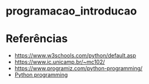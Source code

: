 # programacao_introducao


# Referências
* https://www.w3schools.com/python/default.asp
* https://www.ic.unicamp.br/~mc102/
* https://www.programiz.com/python-programming/
* [Python programming](https://www.programiz.com/python-programming/operators#:~:text=Operators%20are%20special%20symbols%20in,on%20is%20called%20the%20operand.&text=Here%2C%20%2B%20is%20the%20operator%20that,the%20output%20of%20the%20operation)
